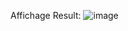 Affichage Result:
![image](https://github.com/user-attachments/assets/aaf2fcd0-6b16-4b21-b70a-9fdc8d73d11f)
